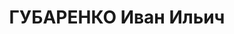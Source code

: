 ---
title: ГУБАРЕНКО Иван Ильич
description: "1904 р., с. Чубарівка Чубарівського р-ну Дніпропетровської обл., українець,\
  \ з робітників, чл. ВКП(б), освіта початкова, секретар Межівського райкому КП(б)У.\
  \ \n  15.01.1938 р.звинувачений у належності до к/рев. організації, розстріляний\
  \ 16.01.1938 р. \n  Реабілітований 09.08.1957 р."
---